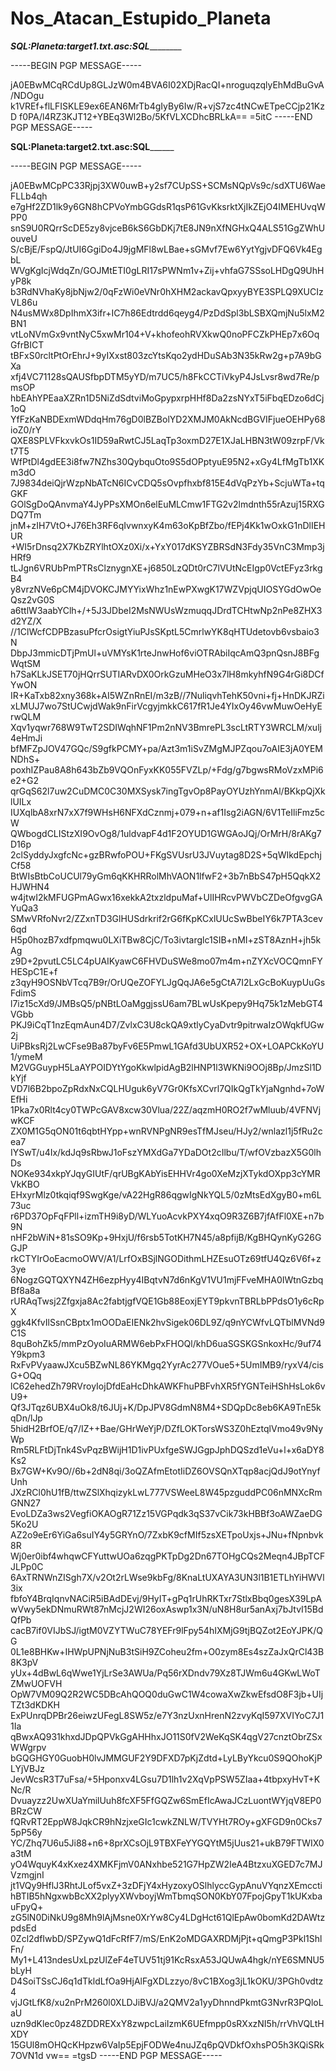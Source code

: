 # Nos_Atacan_Estupido_Planeta

___________________________________________SQL:Planeta:target1.txt.asc:SQL___________________________________________________

-----BEGIN PGP MESSAGE-----

jA0EBwMCqRCdUp8GLJzW0m4BVA6I02XDjRacQI+nroguqzqlyEhMdBuGvA/NDOgu
k1VREf+flLFISKLE9ex6EAN6MrTb4gIyBy6Iw/R+vjS7zc4tNCwETpeCCjp21KzD
f0PA/l4RZ3KJT12+YBEq3Wl2Bo/5KfVLXCDhcBRLkA==
=5itC
-----END PGP MESSAGE-----


____________________________________________SQL:Planeta:target2.txt.asc:SQL__________________________________________________

-----BEGIN PGP MESSAGE-----

jA0EBwMCpPC33Rjpj3XW0uwB+y2sf7CUpSS+SCMsNQpVs9c/sdXTU6WaeFLLb4qh
e7gHf2ZD1lk9y6GN8hCPVoYmbGGdsR1qsP61GvKksrktXjIkZEjO4IMEHUvqWPP0
snS9U0RQrrScDE5zy8vjceB6kS6GbDKj7tE8JN9nXfNGHxQ4ALS51GgZWhUouveU
S/cBjE/FspQ/JtUI6GgiDo4J9jgMFl8wLBae+sGMvf7Ew6YytYgjvDFQ6Vk4EgbL
WVgKgIcjWdqZn/GOJMtETI0gLRI17sPWNm1v+Zij+vhfaG7SSsoLHDgQ9UhHyP8k
b3RdNVhaKy8jbNjw2/0qFzWi0eVNr0hXHM2ackavQpxyyBYE3SPLQ9XUCIzVL86u
N4usMWx8DpIhmX3ifr+IC7h86Edtrdd6qeyg4/PzDdSpl3bLSBXQmjNu5lxM2BN1
vtLoNVmGx9vntNyC5xwMr104+V+khofeohRVXkwQ0noPFCZkPHEp7x6OqGfrBICT
tBFxS0rcltPtOrEhrJ+9yIXxst803zcYtsKqo2ydHDuSAb3N35kRw2g+p7A9bGXa
xfj4VC71128sQAUSfbpDTM5yYD/m7UC5/h8FkCCTiVkyP4JsLvsr8wd7Re/pmsOP
hbEAhYPEaaXZRn1D5NiZdSdtviMoGpypxrpHHf8Da2zsNYxT5iFbqEDzo6dCj1oQ
YfFzKaNBDExmWDdqHm76gD0lBZBolYD2XMJM0AkNcdBGVIFjueOEHPy68ioZ0/rY
QXE8SPLVFkxvkOs1ID59aRwtCJ5LaqTp3oxmD27E1XJaLHBN3tW09zrpF/Vkt7T5
WfPtDl4gdEE3i8fw7NZhs30QybquOto9S5dOPptyuE95N2+xGy4LfMgTb1XKm3dO
7J9834deiQjrWzpNbATcN6ICvCDQ5sOvpfhxbf815E4dVqPzYb+ScjuWTa+tqGKF
GOlSgDoQAnvmaY4JyPPsXMOn6elEuMLCmw1FTG2v2lmdnth55rAzuj15RXGDQ7Tm
jnM+zIH7VtO+J76Eh3RF6qIvwnxyK4m63oKpBfZbo/fEPj4Kk1wOxkG1nDlIEHUR
+WI5rDnsq2X7KbZRYlhtOXz0Xi/x+YxY017dKSYZBRSdN3Fdy35VnC3Mmp3jHRf9
tLJgn6VRUbPmPTRsClznygnXE+j6850LzQDt0rC7lVUtNcEIgp0VctEFyz3rkgB4
y8vrzNVe6pCM4jDVOKCJMYYixWhz1nEwPXwgK17WZVpjqUIOSYGdOwOeQsz2vG0S
a6ttlW3aabYClh+/+5J3JDbeI2MsNWUsWzmuqqJDrdTCHtwNp2nPe8ZHX3d2YZ/X
//1ClWcfCDPBzasuPfcrOsigtYiuPJsSKptL5CmrlwYK8qHTUdetovb6vsbaio3N
DbpJ3mmicDTjPmUl+uVMYsK1rteJnwHof6viOTRAbiIqcAmQ3pnQsnJ8BFgWqtSM
h7SaKLkJSET70jHQrrSUTIARvDX0OrkGzuMHeO3x7lH8mkyhfN9G4rGi8DCfYwON
IR+KaTxb82xny368k+AI5WZnRnEI/m3zB//7NuliqvhTehK50vni+fj+HnDKJRZi
xLMUJ7wo7StUCwjdWak9nFirVcgyjmkkC617fR1Je4YIxOy46vwMuwOeHyErwQLM
Xqv1yqwr768W9TwT2SDIWqhNF1Pm2nNV3BmrePL3scLtRTY3WRCLM/xulj4eHmJi
bfMFZpJOV47GQc/S9gfkPCMY+pa/Azt3m1iSvZMgMJPZqou7oAIE3jA0YEMNDhS+
poxhIZPau8A8h643bZb9VQOnFyxKK055FVZLp/+Fdg/g7bgwsRMoVzxMPi6e2+G2
qrGqS62l7uw2CuDMC0C30MXSysk7ingTgvOp8PayOYUzhYnmAl/BKkpQjXklUILx
IUXqlbA8xrN7xX7f9WHsH6NFXdCznmj+079+n+af1Isg2iAGN/6V1TeIliFmz5cW
QWbogdCLIStzXI9OvOg8/1uldvapF4d1F2OYUD1GWGAoJQj/OrMrH/8rAKg7D16p
2clSyddyJxgfcNc+gzBRwfoPOU+FKgSVUsrU3JVuytag8D2S+5qWIkdEpchjCf58
BtWIsBtbCoUCUl79yGm6qKKHRRolMhVAON1lfwF2+3b7nBbS47pH5QqkX2HJWHN4
w4jtwI2kMFUGPmAGwx16xekkA2txzldpuMaf+UlIHRcvPWVbCZDeOfgvgGAYuQa3
SMwVRfoNvr2/ZZxnTD3GlHUSdrkrif2rG6fKpKCxlUUcSwBbeIY6k7PTA3cev6qd
H5p0hozB7xdfpmqwu0LXiTBw8CjC/To3ivtarglc1SIB+nMI+zST8AznH+jh5kAg
z9D+2pvutLC5LC4pUAIKyawC6FHVDuSWe8mo07m4m+nZYXcVOCQmnFYHESpC1E+f
z3qyH9OSNbVTcq7B9r/OrUQeZOFYLJgQqJA6e5gCtA7I2LxGcBoKuypUuGsFdimS
l7iz15cXd9/JMBsQ5/pNBtLOaMggjssU6am7BLwUsKpepy9Hq75k1zMebGT4VGbb
PKJ9iCqT1nzEqmAun4D7/ZvlxC3U8ckQA9xtlyCyaDvtr9pitrwaIzOWqkfUGw2j
UiPBksRj2LwCFse9Ba87byFv6E5PmwL1GAfd3UbUXR52+OX+LOAPCkKoYU1/ymeM
M2VGGuypH5LaAYPOIDYtYgoKkwlpidAgB2lHNP1l3WKNi9OOj8Bp/JmzSl1DkYjf
VD7l6B2bpoZpRdxNxCQLHUguk6yV7Gr0KfsXCvrl7QIkQgTkYjaNgnhd+7oWEfHi
1Pka7x0Rlt4cy0TWPcGAV8xcw30Vlua/22Z/aqzmH0RO2f7wMluub/4VFNVjwKCF
ZX0M1G5qON01t6qbtHYpp+wnRVNPgNR9esTfMJseu/HJy2/wnlazl1j5fRu2cea7
IYSwT/u4Ix/kdJq9sRbwJ1oFszYMXdGa7YDaDOt2cIlbu/T/wfOVzbazX5G0lhDs
NOKe934xkpYJqyGIUtF/qrUBgKAbYisEHHVr4go0XeMzjXTykdOXpp3cYMRVkKBO
EHxyrMlz0tkqiqf9SwgKge/vA22HgR86qgwIgNkYQL5/0zMtsEdXgyB0+m6L73uc
r6PD37OpFqFPll+izmTH9i8yD/WLYuoAcvkPXY4xqO9R3Z6B7jfAfFl0XE+n7b9N
nHF2bWiN+81sSO9Kp+9HxjU/f6rsb5TotKH7N45/a8pfijB/KgBHQynKyG26GGJP
rkCTYIrOoEacmoOWV/A1/LrfOxBSjlNGODithmLHZEsuOTz69tfU4Qz6V6f+z3ye
6NogzGQTQXYN4ZH6ezpHyy4IBqtvN7d6nKgV1VU1mjFFveMHA0IWtnGzbqBf8a8a
rURAqTwsj2Zfgxja8Ac2fabtjgfVQE1Gb88EoxjEYT9pkvnTBRLbPPdsO1y6cRpX
ggk4KfvIlSsnCBptx1mOODaEIENk2hvSigek06DL9Z/q9nYCWfvLQTblMVNd9C1S
8quBohZk5/mmPzOyoIuARMW6ebPxFHOQl/khD6uaSGSKGSnkoxHc/9uf74Y9kpm3
RxFvPVyaawJXcu5BZwNL86YKMgq2YyrAc277VOue5+5UmIMB9/ryxV4/cisG+OQq
lC62ehedZh79RVroyIojDfdEaHcDhkAWKFhuPBFvhXR5fYGNTeiHShHsLok6vU9+
Qf3JTqz6UBX4uOk8/t6JUj+K/DpJPV8GdmN8M4+SDQpDc8eb6KA9TnE5kqDn/lJp
5hidH2BrfOE/q7/IZ++Bae/GHrWeYjP/DZfLOKTorsWS3Z0hEztqlVmo49v9NyWp
Rm5RLFtDjTnk4SvPqzBWijH1D1ivPUxfgeSWJGgpJphDQSzd1eVu+l+x6aDY8Ks2
Bx7GW+Kv9O//6b+2dN8qi/3oQZAfmEtotIiDZ6OVSQnXTqp8acjQdJ9otYnyfUnh
JXzRCl0hU1fB/ttwZSlXhqizykLwL777VSWeeL8W45pzguddPC06nMNXcRmGNN27
EvoLDZa3ws2VegfiOKAOgR71Zz15VGPqdk3qS37vCik73kHBBf3oAWZaeDG5Ko2U
AZ2o9eEr6YiGa6suIY4y5GRYnO/7ZxbK9cfMIf5zsXETpoUxjs+JNu+fNpnbvk8R
Wj0er0ibf4whqwCFYuttwUOa6zqgPKTpDg2Dn67TOHgCQs2Meqn4JBpTCFJLPp0C
6AxTRNWnZISgh7X/v2Ot2rLWse9kbFg/8KnaLtUXAYA3UN3l1B1ETLhYiHWVl3ix
fbfoY4BrqIqnvNACiR5iBAdDEvj/9HyIT+gPq1rUhRKTxr7StlxBbq0gesX39LpA
wVwy5ekDNmuRWt87nMcjJ2WI26oxAswp1x3N/uN8H8ur5anAxj7bJtvI15BdQfPb
cacB7if0VIJbSJ/igtM0VZYTWuC78YEFr9lFpy54hIXMjG9tjBQZot2EoYJPK/QG
0L1e8BHKw+IHWpUPNjNuB3tSiH9ZCoheu2fm+O0zym8Es4szZaJxQrCl43B8K3pV
yUx+4dBwL6qWwe1YjLrSe3AWUa/Pq56rXDndv79Xz8TJWm6u4GKwLWoTZMwUOFVH
OpW7VM09Q2R2WC5DBcAhQOQ0duGwC1W4cowaXwZkwEfsdO8F3jb+UIjTZt3dKDKH
ExPUnrqDPBr26eiwzUFegL8SW5z/e7Y3nzUxnHrenN2zvyKqI597XVIYoC7J11Ia
qBwxAQ931khxdJDpQPVkGgAHHhxJO11S0fV2WeKqSK4qgV27cnztObrZSxWWgrpv
bGQGHGY0GuobH0lvJMMGUF2Y9DFXD7pKjZdtd+LyLByYkcu0S9QOhoKjPLYjVBJz
JevWcsR3T7uFsa/+5Hponxv4LGsu7D1lh1v2XqVpPSW5ZIaa+4tbpxyHvT+KNc/R
Dvuayzz2UwXUaYmilUuh8fcXF5FfGQZw6SmEfIcAwaJCzLuontWYjqV8EP0BRzCW
fQRvRT2EppW8JqkCR9hNzjxeGIc1cwkZNLW/TVYHt7ROy+gXFGD9n0Cks75pP56y
YC/Zhq7U6u5Ji88+n6+8prXCsOjL9TBXFeYYGQYtM5jUus21+ukB79FTWIX0a3tM
yO4WquyK4xKxez4XMKFjmV0ANxhbe521G7HpZW2IeA4BtzxuXGED7c7MJVzmgjnI
jt1VQy9HflJ3RhtJLof5vxZ+3zDFjY4xHyzoxyOSlhlyccGypAnuVYqnzXEmccti
hBTIB5hNgxwbBcXX2plyyXWvboyjWmTbmqSON0KbY07FpojGpyT1kUKxbauFpyQ+
zG5lN0DiNkU9g8Mh9lAjMsne0XrYw8Cy4LDgHct61QlEpAw0bomKd2DAWtzpdsEd
0Zcl2dfIwbD/SPZywQ1dFcRfF7/mS/EnK2oMDGAXRDMjPjt+qQmgP3Pkl1ShlFn/
My1+L413ndesUxLpzUlZeF4eTUV51tj91KcRsxA53JQUwA4hgk/nYE6SMNU5bLyH
D4SoiTSsCJ6q1dTkldLfOa9HjAlFgXDLzzyo/8vC1BXog3jL1kOKU/3PGh0vdtz4
vjJGtLfK8/xu2nPrM260l0XLDJiBVJ/a2QMV2a1yyDhnndPkmtG3NvrR3PQloLaU
uzn9dKlec0pz48ZDDREXxY8zwpcLaiIzmK6UEfmpp0sRXxzNI5h/rrVhVQLtHXDY
15GUl8mOHQcKHpzw6VaIp5EpjFODWe4nuJZq6pQVDkfOxhsPO5h3KQiSRk7OVN1d
vw==
=tgsD
-----END PGP MESSAGE-----
